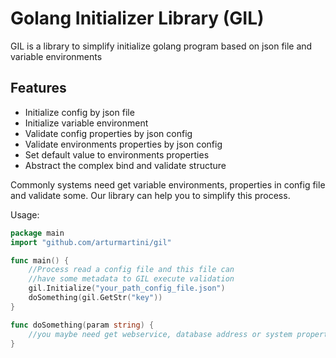 # Golang Initializer Library (GIL)
GIL is a library to simplify initialize golang program based on json file and variable environments

## Features 
* Initialize config by json file  
* Initialize variable environment
* Validate config properties by json config
* Validate environments properties by json config
* Set default value to environments properties
* Abstract the complex bind and validate structure

Commonly systems need get variable environments, properties in config file
and validate some. Our library can help you to simplify this process.

Usage:
```go
package main
import "github.com/arturmartini/gil"

func main() {
    //Process read a config file and this file can
    //have some metadata to GIL execute validation 
    gil.Initialize("your_path_config_file.json")
    doSomething(gil.GetStr("key"))
}

func doSomething(param string) {
    //you maybe need get webservice, database address or system property
}
```


 